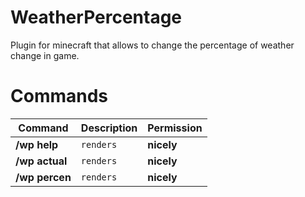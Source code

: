 # WeatherPercentage

Plugin for minecraft that allows to change the percentage of weather change in game.

# Commands

Command | Description | Permission
--- | --- | ---
**/wp help** | `renders` | **nicely**
**/wp actual** | `renders` | **nicely**
**/wp percen <value>** | `renders` | **nicely**

